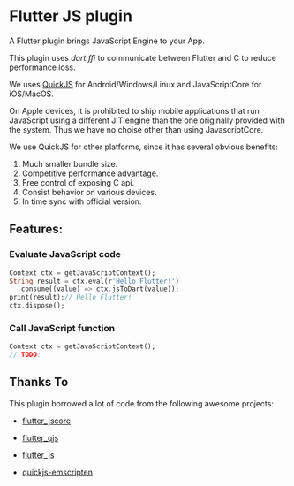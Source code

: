 # Flutter JS plugin

A Flutter plugin brings JavaScript Engine to your App.

This plugin uses *dart:ffi* to communicate between Flutter and C to reduce performance loss.

We uses [QuickJS](https://bellard.org/quickjs/) for Android/Windows/Linux and JavaScriptCore for iOS/MacOS. 

On Apple devices, it is prohibited to ship mobile applications that run JavaScript using a different JIT engine than the one originally provided with the system. Thus we have no choise other than using JavascriptCore.

We use QuickJS for other platforms, since it has several obvious benefits:

1. Much smaller bundle size.
2. Competitive performance advantage.
3. Free control of exposing C api.
4. Consist behavior on various devices.
5. In time sync with official version.



## Features:

### Evaluate JavaScript code

```dart
Context ctx = getJavaScriptContext();
String result = ctx.eval(r'Hello Flutter!')
  .consume((value) => ctx.jsToDart(value));
print(result);// Hello Flutter!
ctx.dispose();
```

### Call JavaScript function

```dart
Context ctx = getJavaScriptContext();
// TODO:
```


## Thanks To

This plugin borrowed a lot of code from the following awesome projects:

- [flutter_jscore](https://github.com/xuelongqy/flutter_jscore.git)

- [flutter_qjs](https://github.com/ekibun/flutter_qjs)

- [flutter_js](https://github.com/abner/flutter_js.git)

- [quickjs-emscripten](https://github.com/justjake/quickjs-emscripten.git)